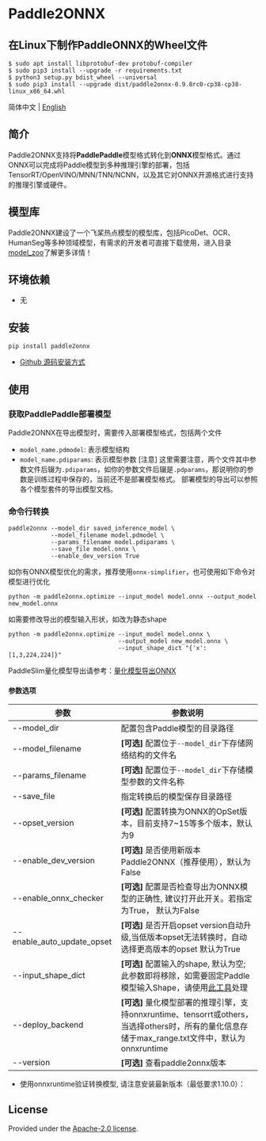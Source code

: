 # Paddle2ONNX

## 在Linux下制作PaddleONNX的Wheel文件

```
$ sudo apt install libprotobuf-dev protobuf-compiler
$ sudo pip3 install --upgrade -r requirements.txt
$ python3 setup.py bdist_wheel --universal
$ sudo pip3 install --upgrade dist/paddle2onnx-0.9.8rc0-cp38-cp38-linux_x86_64.whl
```

简体中文 | [English](README_en.md)

## 简介

Paddle2ONNX支持将**PaddlePaddle**模型格式转化到**ONNX**模型格式。通过ONNX可以完成将Paddle模型到多种推理引擎的部署，包括TensorRT/OpenVINO/MNN/TNN/NCNN，以及其它对ONNX开源格式进行支持的推理引擎或硬件。

## 模型库
Paddle2ONNX建设了一个飞桨热点模型的模型库，包括PicoDet、OCR、HumanSeg等多种领域模型，有需求的开发者可直接下载使用，进入目录[model_zoo](./model_zoo)了解更多详情！

## 环境依赖

- 无

## 安装

```
pip install paddle2onnx
```

- [Github 源码安装方式](docs/zh/compile.md)

## 使用

### 获取PaddlePaddle部署模型

Paddle2ONNX在导出模型时，需要传入部署模型格式，包括两个文件  
- `model_name.pdmodel`: 表示模型结构  
- `model_name.pdiparams`: 表示模型参数
[注意] 这里需要注意，两个文件其中参数文件后辍为`.pdiparams`，如你的参数文件后辍是`.pdparams`，那说明你的参数是训练过程中保存的，当前还不是部署模型格式。 部署模型的导出可以参照各个模型套件的导出模型文档。


### 命令行转换

```
paddle2onnx --model_dir saved_inference_model \
            --model_filename model.pdmodel \
            --params_filename model.pdiparams \
            --save_file model.onnx \
            --enable_dev_version True
```
如你有ONNX模型优化的需求，推荐使用`onnx-simplifier`，也可使用如下命令对模型进行优化
```
python -m paddle2onnx.optimize --input_model model.onnx --output_model new_model.onnx
```
如需要修改导出的模型输入形状，如改为静态shape
```
python -m paddle2onnx.optimize --input_model model.onnx \
                               --output_model new_model.onnx \
                               --input_shape_dict "{'x':[1,3,224,224]}"
```
PaddleSlim量化模型导出请参考：[量化模型导出ONNX](./docs/zh/quantize.md)

#### 参数选项
| 参数 |参数说明 |
|----------|--------------|
|--model_dir | 配置包含Paddle模型的目录路径|
|--model_filename |**[可选]** 配置位于`--model_dir`下存储网络结构的文件名|
|--params_filename |**[可选]** 配置位于`--model_dir`下存储模型参数的文件名称|
|--save_file | 指定转换后的模型保存目录路径 |
|--opset_version | **[可选]** 配置转换为ONNX的OpSet版本，目前支持7~15等多个版本，默认为9 |
|--enable_dev_version | **[可选]** 是否使用新版本Paddle2ONNX（推荐使用），默认为False |
|--enable_onnx_checker| **[可选]**  配置是否检查导出为ONNX模型的正确性, 建议打开此开关。若指定为True， 默认为False|
|--enable_auto_update_opset| **[可选]**  是否开启opset version自动升级,当低版本opset无法转换时，自动选择更高版本的opset 默认为True|
|--input_shape_dict| **[可选]**  配置输入的shape, 默认为空; 此参数即将移除，如需要固定Paddle模型输入Shape，请使用[此工具](https://github.com/jiangjiajun/PaddleUtils/tree/main/paddle)处理|
|--deploy_backend |**[可选]** 量化模型部署的推理引擎，支持onnxruntime、tensorrt或others，当选择others时，所有的量化信息存储于max_range.txt文件中，默认为onnxruntime |
|--version |**[可选]** 查看paddle2onnx版本 |

- 使用onnxruntime验证转换模型, 请注意安装最新版本（最低要求1.10.0）：

## License
Provided under the [Apache-2.0 license](https://github.com/PaddlePaddle/paddle-onnx/blob/develop/LICENSE).
